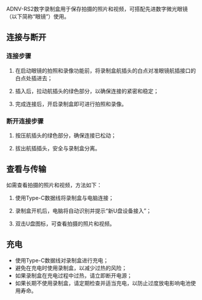﻿


ADNV-RS2数字录制盒用于保存拍摄的照片和视频，可搭配先进数字微光眼镜（以下简称“眼镜”）使用。 
## **连接与断开**
### 连接步骤

1) 在启动眼镜的拍照和录像功能前，将录制盒航插头的白点对准眼镜航插接口的白点处插进去；
   
2) 插入后，拉动航插头的绿色部分，以确保连接的紧密和稳定；
   
3) 完成连接后，开启录制盒即可进行拍照和录像。

### 断开连接步骤

1) 按压航插头的绿色部分，确保连接已松动；
   
2) 拔出航插插头，安全与录制盒分离。

## **查看与传输**
如需查看拍摄的照片和视频，方法如下：

1) 使用Type-C数据线将录制盒与电脑连接；

2) 录制盒开机后，电脑将自动识别并提示“新U盘设备接入”；

3) 双击U盘图标，可查看拍摄的照片和视频。
   
## **充电**
- 使用Type-C数据线对录制盒进行充电；
- 避免在充电时使用录制盒，以减少过热的风险；
- 如果录制盒在充电过程中过热，请立即断开电源；
- 如果长期不使用录制盒，请定期检查并适当充电，以防止过度放电影响电池使用寿命。
